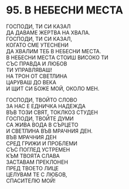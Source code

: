 # 95. В НЕБЕСНИ МЕСТА  
  
ГОСПОДИ, ТИ СИ КАЗАЛ  
ДА ДАВАМЕ ЖЕРТВА НА ХВАЛА.  
ГОСПОДИ, ТИ СИ КАЗАЛ,  
КОГАТО СМЕ УТЕСНЕНИ  
ДА ХВАЛИМ ТЕБ В НЕБЕСНИ МЕСТА.  
В НЕБЕСНИ МЕСТА СТОИШ ВИСОКО ТИ  
СЪС ПРАВДА И ЛЮБОВ  
ТИ УПРАВЛЯВАШ!  
НА ТРОН ОТ СВЕТЛИНА  
ЦАРУВАШ ДО ВЕКА  
И ЩИТ СИ БОЖЕ МОЙ, ОКОЛО МЕН.  
  
ГОСПОДИ, ТВОЙТО СЛОВО  
ЗА НАС Е ЕДНИЧКА НАДEЖДА  
ВЪВ ТОЗИ СВЯТ, ТОКЛКОЗ СТУДЕН  
ГОСПОДИ, ТВОЙТЕ ДУМИ  
СА ЖИВА ВОДА В СЪРЦЕТО  
И СВЕТЛИНА ВЪВ МРАЧНИЯ ДЕН.  
ВЪВ МРАЧНИЯ ДЕН  
СРЕД ГРИЖИ И ПРОБЛЕМИ  
СЪС ПОГЛЕД УСТРЕМЕН  
КЪМ ТВОЯТА СЛАВА  
ЗАСТАВАМ ПРЕКЛОНЕН  
ПРЕД ТВОЕТО ЛИЦЕ  
ЦЕЛУВАМ ТЕ С ЛЮБОВ,  
СПАСИТЕЛЮ МОЙ!  
